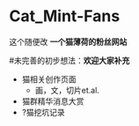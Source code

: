 # Cat_Mint-Fans
这个随便改
**一个猫薄荷的粉丝网站**


#未完善的初步想法：**欢迎大家补充**
- 猫相关创作页面
    - 画，文，切片et.al.
- 猫群精华消息大赏
- ?猫挖坑记录
